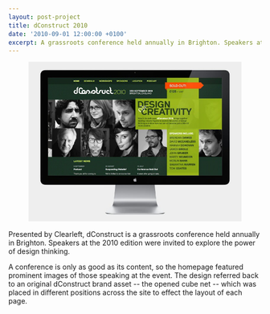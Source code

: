 ```yaml
---
layout: post-project
title: dConstruct 2010
date: '2010-09-01 12:00:00 +0100'
excerpt: A grassroots conference held annually in Brighton. Speakers at the 2010 edition were invited to explore the power of design thinking.
---
```

<figure>
    <img src="/assets/images/portfolio/dconstruct_2010/0.jpg" alt="Home page"/>
</figure>

Presented by Clearleft, dConstruct is a grassroots conference held annually in Brighton. Speakers at the 2010 edition were invited to explore the power of design thinking.

A conference is only as good as its content, so the homepage featured prominent images of those speaking at the event. The design referred back to an original dConstruct brand asset -- the opened cube net -- which was placed in different positions across the site to effect the layout of each page.